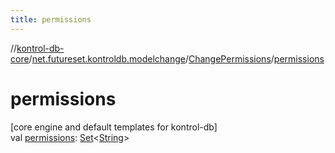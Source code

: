 ```yaml
---
title: permissions
---
```

//[kontrol-db-core](../../../index.html)/[net.futureset.kontroldb.modelchange](../index.html)/[ChangePermissions](index.html)/[permissions](permissions.html)



# permissions



[core engine and default templates for kontrol-db]\
val [permissions](permissions.html): [Set](https://kotlinlang.org/api/latest/jvm/stdlib/kotlin.collections/-set/index.html)&lt;[String](https://kotlinlang.org/api/latest/jvm/stdlib/kotlin/-string/index.html)&gt;





